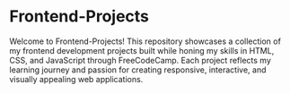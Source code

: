 # Frontend-Projects
Welcome to Frontend-Projects!  This repository showcases a collection of my frontend development projects built while honing my skills in HTML, CSS, and JavaScript through FreeCodeCamp. Each project reflects my learning journey and passion for creating responsive, interactive, and visually appealing web applications.
